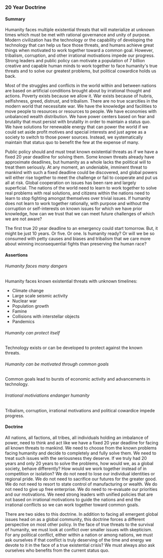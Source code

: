 
### 20 Year Doctrine

#### Summary
Humanity faces multiple existential threats that will materialize at unknown times which must be met with rational governance and unity of purpose.  Modern civilization has the technology or the capability of developing the technology that can help us face those threats, and humans achieve great things when motivated to work together toward a common goal.  However, tribalism, corruption, and other irrational motivations impede our progress.  Strong leaders and public policy can motivate a population of 7 billion creative and capable human minds to work together to face humanity's true threats and to solve our greatest problems, but political cowardice holds us back.

Most of the struggles and conflicts in the world within and between nations are based on artificial conditions brought about by irrational thought and actions. Poverty exists because we allow it.  War exists because of hubris, selfishness, greed, distrust, and tribalism.  There are no true scarcities in the modern world that necessitate war.  We have the knowledge and facilities to move people to resources or resources to people.  We have economies with unbalanced wealth distribution.  We have power centers based on fear and brutality that must persist with brutality in order to maintain a status quo.  We have solutions for renewable energy that can power the world if we could set aside profit motives and special interests and just agree as a society to switch to those power sources.  Instead, we systematically maintain that status quo to benefit the few at the expense of many.

Public policy should and must treat known existential threats as if we have a fixed 20 year deadline for solving them.  Some known threats already have approximate deadlines, but humanity as a whole lacks the political will to treat them seriously.  At any moment, an undeniable, imminent threat to mankind with such a fixed deadline could be discovered, and global powers will either rise together to meet the challenge or fail to cooperate and put us all at risk.  Global cooperation on issues has been rare and largely superficial.  The nations of the world need to learn to work together to solve real problems with real solutions, and citizens within the nations need to learn to stop fighting amongst themselves over trivial issues. If humanity does not learn to work together rationally, with purpose and without the corruption or self-interests on known issues for which we have prior knowledge, how can we trust that we can meet future challenges of which we are not aware?

The first true 20 year deadline to an emergency could start tomorrow.  But, it might be just 10 years.  Or five.  Or one.  Is humanity ready?  Or will we be so consumed with petty causes and biases and tribalism that we care more about winning inconsequential fights than preserving the human race?

#### Assertions

###### Humanity faces many dangers
Humanity faces known existential threats with unknown timelines:
-  Climate change
-  Large scale seismic activity
-  Nuclear war
-  Population growth
-  Famine
-  Collisions with interstellar objects
-  Pandemics
###### Humanity can protect itself
Technology exists or can be developed to protect against the known threats.
###### Humanity can be motivated through common goals
Common goals lead to bursts of economic activity and advancements in technology.
###### Irrational motiviations endanger humanity
Tribalism, corruption, irrational motivations and political cowardice impede progress.


#### Doctrine

All nations, all factions, all tribes, all individuals holding an imbalance of power, need to think and act like we have a fixed 20 year deadline for facing all known threats to mankind.  We need to choose from the known problems facing humanity and decide to completely and fully solve them.  We need to treat such issues with the seriousness they deserve.  If we truly had 20 years and only 20 years to solve the problems, how would we, as a global society, behave differently?  How would we work together instead of in competition or isolation?  We do not need to lose our individual identities or regional pride.  We do not need to sacrifice our futures for the greater good.  We do not need to resort to state control of manufacturing or wealth. We do not need to give up free enterprise.  We do need to re-evaluate our priorities and our motivations.  We need strong leaders with unified policies that are not based on irrational motivations to guide the nations and end the irrational conflicts so we can work together toward common goals.

There are two sides to this doctrine.  In addition to facing all emergent global issues head on as a global community, this doctrine forces a different perspective on most other policy.  In the face of true threats to the survival of humanity, we must look at conflict over smaller issues with skepticism.  For any political conflict, either within a nation or among nations, we must ask ourselves if that conflict is truly deserving of the time and energy we devote to it in the face of a true existential crisis?  We must always also ask ourselves who benefits from the current status quo.

